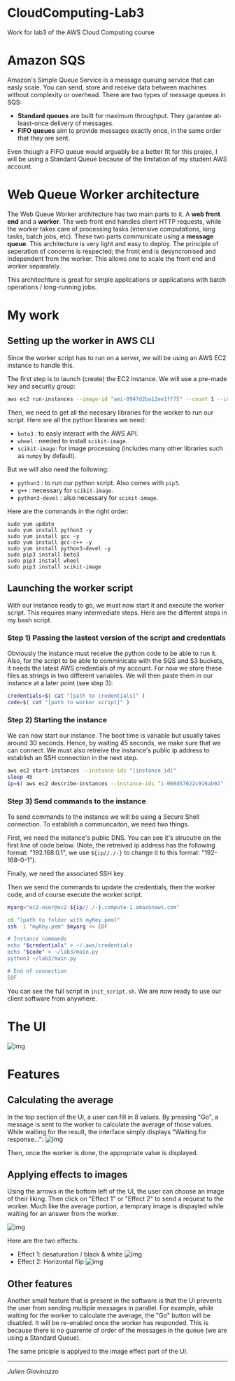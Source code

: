 # CloudComputing-Lab3
 Work for lab3 of the AWS Cloud Computing course

# Amazon SQS
Amazon's Simple Queue Service is a message queuing service that can easly scale. You can send, store and receive data between machines without complexity or overhead.
There are two types of message queues in SQS:
* **Standard queues** are built for maximum throughput. They garantee at-least-once delivery of messages.
* **FIFO queues** aim to provide messages exactly once, in the same order that they are sent.

Even though a FIFO queue would arguably be a better fit for this projec, I will be using a Standard Queue because of the limitation of my student AWS account.

# Web Queue Worker architecture
The Web Queue Worker architecture has two main parts to it. A **web front end** and a **worker**. The web front end handles client HTTP requests, while the worker takes care of processing tasks (intensive computations, long tasks, batch jobs, etc). These two parts communicate using a **message queue**.
This architecture is very light and easy to deploy. The principle of seperation of concerns is respected; the front end is desyncronised and independent from the worker. This allows one to scale the front end and worker separately.

This architechture is great for simple applications or applications with batch operations / long-running jobs.


# My work
## Setting up the worker in AWS CLI
Since the worker script has to run on a server, we will be using an AWS EC2 instance to handle this.

The first step is to launch (create) the EC2 instance. We will use a pre-made key and security group:
```bash
aws ec2 run-instances --image-id "ami-0947d2ba12ee1ff75" --count 1 --instance-type t2.micro --key-name myKey --security-group-ids "sg-07ed9af48bea7190e"
```

Then, we need to get all the necesary libraries for the worker to run our script. Here are all the python libraries we need:
* `boto3` : to easly interact with the AWS API.
* `wheel` : needed to install `scikit-image`.
* `scikit-image`: for image processing (includes many other libraries such as `numpy` by default).

But we will also need the following:
* `python3` : to run our python script. Also comes with `pip3`.
* `g++` : necessary for `scikit-image`.
* `python3-devel` : also necessary for `scikit-image`.

Here are the commands in the right order:
```
sudo yum update
sudo yum install python3 -y
sudo yum install gcc -y
sudo yum install gcc-c++ -y
sudo yum install python3-devel -y
sudo pip3 install boto3
sudo pip3 install wheel
sudo pip3 install scikit-image
```

## Launching the worker script
With our instance ready to go, we must now start it and execute the worker script. This requires many intermediate steps.
Here are the different steps in my bash script.

### Step 1) Passing the lastest version of the script and credentials
Obviously the instance must receive the python code to be able to run it. Also, for the script to be able to comminicate with the SQS and S3 buckets, it needs the latest AWS credentials of my account.
For now we store these files as strings in two different variables. We will then paste them in our instance at a later point (see step 3):
```bash
credentials=$( cat "[path to credentials]" )
code=$( cat "[path to worker script]" )
```

### Step 2) Starting the instance
We can now start our instance. The boot time is variable but usually takes around 30 seconds. Hence, by waiting 45 seconds, we make sure that we can connect.
We must also retreive the instance's public ip address to establish an SSH connection in the next step.
```bash
aws ec2 start-instances --instance-ids "[instance id]"
sleep 45
ip=$( aws ec2 describe-instances --instance-ids "i-068d57622c916ab92" --query "Reservations[*].Instances[*].PublicIpAddress" --output text )
```

### Step 3) Send commands to the instance
To send commands to the instance we will be using a Secure Shell connection. To establish a communcaiton, we need two things.

First, we need the instance's public DNS. You can see it's strucutre on the first line of code below. (Note, the retreived ip address has the following format: "192.168.0.1", we use `${ip//./-}` to change it to this format: "192-168-0-1").

Finally, we need the associated SSH key.

Then we send the commands to update the credentials, then the worker code, and of course execute the worker script.
```bash
myarg="ec2-user@ec2-${ip//./-}.compute-1.amazonaws.com"

cd "[path to folder with myKey.pem]"
ssh -i "myKey.pem" $myarg << EOF

# Instance commands
echo "$credentials" > ~/.aws/credentials
echo "$code" > ~/lab3/main.py
python3 ~/lab3/main.py

# End of connection
EOF
```

You can see the full script in `init_script.sh`. We are now ready to use our client software from anywhere.

# The UI
![img](https://github.com/Julien-Gio/CloudComputing-Lab3/blob/master/img/UI_ex1.png?raw=true)

# Features
## Calculating the average
In the top section of the UI, a user can fill in 8 values. By pressing "Go", a message is sent to the worker to calculate the average of those values. While waiting for the result, the interface simply displays "Waiting for response...": 
![img](https://github.com/Julien-Gio/CloudComputing-Lab3/blob/master/img/UI_average_sending.png?raw=true)

Then, once the worker is done, the appropriate value is displayed.

## Applying effects to images
Using the arrows in the bottom left of the UI, the user can choose an image of their liking. Then click on "Effect 1" or "Effect 2" to send a request to the worker.
Much like the average portion, a temprary image is dispayled while waiting for an answer from the worker.

![img](https://github.com/Julien-Gio/CloudComputing-Lab3/blob/master/img/UI_image_sending.png?raw=true)

Here are the two effects:
* Effect 1: desaturation / black & white
![img](https://github.com/Julien-Gio/CloudComputing-Lab3/blob/master/img/UI_effect1.png?raw=true)
* Effect 2: Horizontal flip
![img](https://github.com/Julien-Gio/CloudComputing-Lab3/blob/master/img/UI_effect2.png?raw=true)

## Other features
Another small feature that is present in the software is that the UI prevents the user from sending multiple messages in parallel. For example, while waiting for the worker to calculate the average, the "Go" button will be disabled. It will be re-enabled once the worker has responded. This is because there is no guarente of order of the messages in the queue (we are using a Standard Queue).

The same priciple is applyed to the image effect part of the UI.

---

*Julien Giovinazzo*
